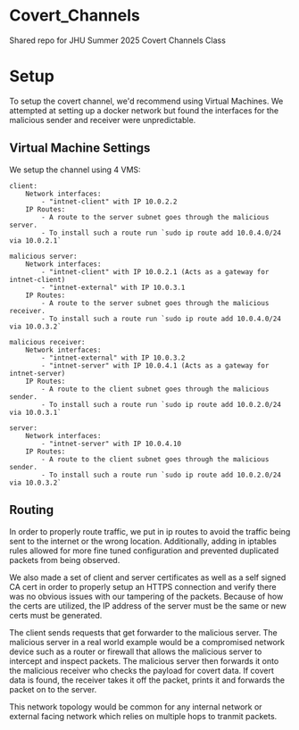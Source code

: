 # Covert_Channels
Shared repo for JHU Summer 2025 Covert Channels Class

# Setup 
To setup the covert channel, we'd recommend using Virtual Machines. We attempted at setting up a docker network but found the interfaces for the malicious sender and receiver were unpredictable. 

## Virtual Machine Settings
We setup the channel using 4 VMS:

    client:
        Network interfaces:
            - "intnet-client" with IP 10.0.2.2
        IP Routes:
            - A route to the server subnet goes through the malicious server. 
            - To install such a route run `sudo ip route add 10.0.4.0/24 via 10.0.2.1`

    malicious server: 
        Network interfaces:
            - "intnet-client" with IP 10.0.2.1 (Acts as a gateway for intnet-client)
            - "intnet-external" with IP 10.0.3.1
        IP Routes:
            - A route to the server subnet goes through the malicious receiver. 
            - To install such a route run `sudo ip route add 10.0.4.0/24 via 10.0.3.2`

    malicious receiver: 
        Network interfaces:
            - "intnet-external" with IP 10.0.3.2
            - "intnet-server" with IP 10.0.4.1 (Acts as a gateway for intnet-server)
        IP Routes:
            - A route to the client subnet goes through the malicious sender. 
            - To install such a route run `sudo ip route add 10.0.2.0/24 via 10.0.3.1`
            
    server: 
        Network interfaces:
            - "intnet-server" with IP 10.0.4.10
        IP Routes:
            - A route to the client subnet goes through the malicious sender. 
            - To install such a route run `sudo ip route add 10.0.2.0/24 via 10.0.3.2`

## Routing
In order to properly route traffic, we put in ip routes to avoid the traffic being sent to the internet or the wrong location. Additionally, adding in iptables rules allowed for more fine tuned configuration and prevented duplicated packets from being observed.

We also made a set of client and server certificates as well as a self signed CA cert in order to properly setup an HTTPS connection and verify there was no obvious issues with our tampering of the packets. Because of how the certs are utilized, the IP address of the server must be the same or new certs must be generated.

The client sends requests that get forwarder to the malicious server. The malicious server in a real world example would be a compromised network device such as a router or firewall that allows the malicious server to intercept and inspect packets. The malicious server then forwards it onto the malicious receiver who checks the payload for covert data. If covert data is found, the receiver takes it off the packet, prints it and forwards the packet on to the server. 

This network topology would be common for any internal network or external facing network which relies on multiple hops to tranmit packets.